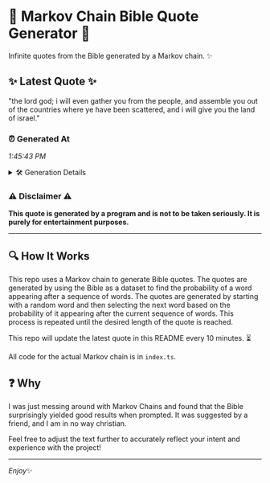 # 📖 Markov Chain Bible Quote Generator 📖

Infinite quotes from the Bible generated by a Markov chain. ✨

## ✨ Latest Quote ✨
"the lord god; i will even gather you from the people, and assemble you out of the countries where ye have been scattered, and i will give you the land of israel."

### ⏰ Generated At
*1:45:43 PM*

<details>
    <summary>🛠️ Generation Details</summary>
    <p>
        <strong>🌱 Seed:</strong> the<br>
        <strong>🔄 Iterations:</strong> 31<br>
        <strong>📜 Context History:</strong><br>[ the ]: lord<br>[ the, lord ]: god;<br>[ the, lord, god; ]: i<br>[ the, lord, god;, i ]: will<br>[ the, lord, god;, i, will ]: even<br>[ the, lord, god;, i, will, even ]: gather<br>[ lord, god;, i, will, even, gather ]: you<br>[ god;, i, will, even, gather, you ]: from<br>[ i, will, even, gather, you, from ]: the<br>[ will, even, gather, you, from, the ]: people,<br>[ even, gather, you, from, the, people, ]: and<br>[ gather, you, from, the, people,, and ]: assemble<br>[ you, from, the, people,, and, assemble ]: you<br>[ from, the, people,, and, assemble, you ]: out<br>[ the, people,, and, assemble, you, out ]: of<br>[ people,, and, assemble, you, out, of ]: the<br>[ and, assemble, you, out, of, the ]: countries<br>[ assemble, you, out, of, the, countries ]: where<br>[ you, out, of, the, countries, where ]: ye<br>[ out, of, the, countries, where, ye ]: have<br>[ of, the, countries, where, ye, have ]: been<br>[ the, countries, where, ye, have, been ]: scattered,<br>[ countries, where, ye, have, been, scattered, ]: and<br>[ where, ye, have, been, scattered,, and ]: i<br>[ ye, have, been, scattered,, and, i ]: will<br>[ have, been, scattered,, and, i, will ]: give<br>[ been, scattered,, and, i, will, give ]: you<br>[ scattered,, and, i, will, give, you ]: the<br>[ and, i, will, give, you, the ]: land<br>[ i, will, give, you, the, land ]: of<br>[ will, give, you, the, land, of ]: israel.<br>
    </p>
</details>

### ⚠️ Disclaimer ⚠️
**This quote is generated by a program and is not to be taken seriously. It is purely for entertainment purposes.**

---

## 🔍 How It Works

This repo uses a Markov chain to generate Bible quotes. The quotes are generated by using the Bible as a dataset to find the probability of a word appearing after a sequence of words. The quotes are generated by starting with a random word and then selecting the next word based on the probability of it appearing after the current sequence of words. This process is repeated until the desired length of the quote is reached.

This repo will update the latest quote in this README every 10 minutes. ⏳

All code for the actual Markov chain is in `index.ts`.

## ❓ Why

I was just messing around with Markov Chains and found that the Bible surprisingly yielded good results when prompted. 
It was suggested by a friend, and I am in no way christian.

Feel free to adjust the text further to accurately reflect your intent and experience with the project!

---

*Enjoy*✨

